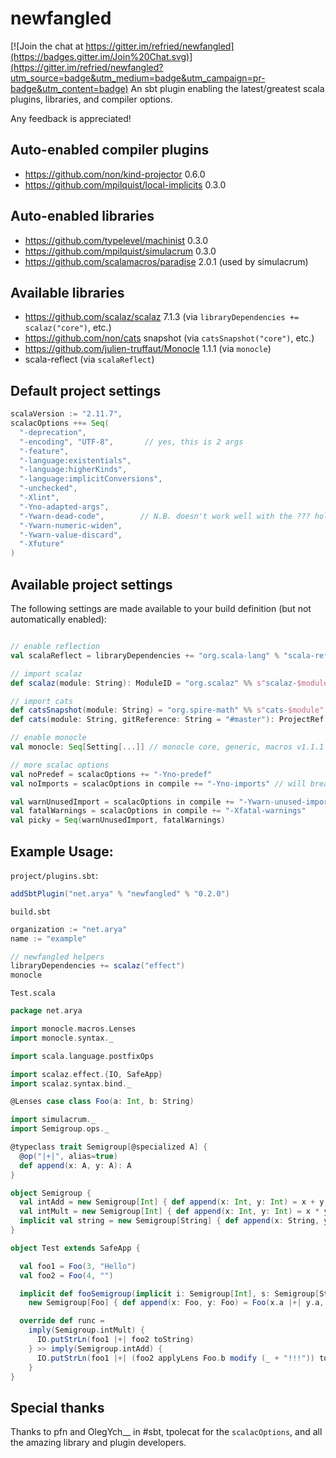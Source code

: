 # newfangled

[![Join the chat at https://gitter.im/refried/newfangled](https://badges.gitter.im/Join%20Chat.svg)](https://gitter.im/refried/newfangled?utm_source=badge&utm_medium=badge&utm_campaign=pr-badge&utm_content=badge)
An sbt plugin enabling the latest/greatest scala plugins, libraries, and compiler options.

Any feedback is appreciated!

## Auto-enabled compiler plugins
* https://github.com/non/kind-projector 0.6.0
* https://github.com/mpilquist/local-implicits 0.3.0

## Auto-enabled libraries
* https://github.com/typelevel/machinist 0.3.0
* https://github.com/mpilquist/simulacrum 0.3.0
* https://github.com/scalamacros/paradise 2.0.1 (used by simulacrum)

## Available libraries
* https://github.com/scalaz/scalaz 7.1.3 (via `libraryDependencies += scalaz("core")`, etc.)
* https://github.com/non/cats snapshot (via `catsSnapshot("core")`, etc.)
* https://github.com/julien-truffaut/Monocle 1.1.1 (via `monocle`)
* scala-reflect (via `scalaReflect`)

## Default project settings
```scala
scalaVersion := "2.11.7",
scalacOptions ++= Seq(
  "-deprecation",
  "-encoding", "UTF-8",       // yes, this is 2 args
  "-feature",
  "-language:existentials",
  "-language:higherKinds",
  "-language:implicitConversions",
  "-unchecked",
  "-Xlint",
  "-Yno-adapted-args",
  "-Ywarn-dead-code",        // N.B. doesn't work well with the ??? hole
  "-Ywarn-numeric-widen",
  "-Ywarn-value-discard",
  "-Xfuture"
)
```

## Available project settings
The following settings are made available to your build definition (but not automatically enabled):
```scala

// enable reflection
val scalaReflect = libraryDependencies += "org.scala-lang" % "scala-reflect" % scalaVersion.value

// import scalaz
def scalaz(module: String): ModuleID = "org.scalaz" %% s"scalaz-$module" % "7.1.3"

// import cats
def catsSnapshot(module: String) = "org.spire-math" %% s"cats-$module" % "0.1.0-SNAPSHOT"
def cats(module: String, gitReference: String = "#master"): ProjectRef // depend on particular cats git ref

// enable monocle
val monocle: Seq[Setting[...]] // monocle core, generic, macros v1.1.1

// more scalac options
val noPredef = scalacOptions += "-Yno-predef"
val noImports = scalacOptions in compile += "-Yno-imports" // will break REPL if not restricted to compile

val warnUnusedImport = scalacOptions in compile += "-Ywarn-unused-import"
val fatalWarnings = scalacOptions in compile += "-Xfatal-warnings"
val picky = Seq(warnUnusedImport, fatalWarnings)
```

## Example Usage:
`project/plugins.sbt`:
```scala
addSbtPlugin("net.arya" % "newfangled" % "0.2.0")
```

`build.sbt`
```scala
organization := "net.arya"
name := "example"

// newfangled helpers
libraryDependencies += scalaz("effect")
monocle
```

`Test.scala`
```scala
package net.arya

import monocle.macros.Lenses
import monocle.syntax._

import scala.language.postfixOps

import scalaz.effect.{IO, SafeApp}
import scalaz.syntax.bind._

@Lenses case class Foo(a: Int, b: String)

import simulacrum._
import Semigroup.ops._

@typeclass trait Semigroup[@specialized A] {
  @op("|+|", alias=true)
  def append(x: A, y: A): A
}

object Semigroup {
  val intAdd = new Semigroup[Int] { def append(x: Int, y: Int) = x + y }
  val intMult = new Semigroup[Int] { def append(x: Int, y: Int) = x * y }
  implicit val string = new Semigroup[String] { def append(x: String, y: String) = x + y }
}

object Test extends SafeApp {

  val foo1 = Foo(3, "Hello")
  val foo2 = Foo(4, "")

  implicit def fooSemigroup(implicit i: Semigroup[Int], s: Semigroup[String]): Semigroup[Foo] =
    new Semigroup[Foo] { def append(x: Foo, y: Foo) = Foo(x.a |+| y.a, x.b |+| y.b) }

  override def runc =
    imply(Semigroup.intMult) {
      IO.putStrLn(foo1 |+| foo2 toString)
    } >> imply(Semigroup.intAdd) {
      IO.putStrLn(foo1 |+| (foo2 applyLens Foo.b modify (_ + "!!!")) toString)
    }
}
```

## Special thanks
Thanks to pfn and OlegYch__ in #sbt, tpolecat for the `scalacOptions`, and all the amazing library and plugin developers.

